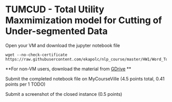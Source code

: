 # TUMCUD - Total Utility Maxmimization model for Cutting of Under-segmented Data

Open your VM and download the jupyter notebook file

```
wget --no-check-certificate https://raw.githubusercontent.com/ekapolc/nlp_course/master/HW1/Word_Tokenizer_Lab.ipynb
```

**For non-VM users, download the material from [GDrive](https://drive.google.com/open?id=1iodAqVNWEkiJgH8cWkccsLi_tqoFcMrV) **

Submit the completed notebook file on MyCourseVille (4.5 points total, 0.41 points per 1 TODO)

Submit a screenshot of the closed instance (0.5 points)
